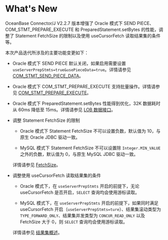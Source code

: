 What's New 
===============================

OceanBase Connector/J V2.2.7 版本增强了 Oracle 模式下 SEND PIECE、 COM_STMT_PREPARE_EXECUTE 和 PreparedStatement.setBytes 的性能，调整了 Statement FetchSize 的限制以及使用 useCursorFetch 读取结果集的条件等。

本次产品迭代所涉及的主要功能变更如下：

* Oracle 模式下 SEND PIECE 默认关闭，如果启用需要设置 `useServerPrepStmts=true&usePieceData=true`。详情请参见 [COM_STMT_SEND_PIECE_DATA](/zh-CN/4.features-specific-to-oracle-mode/1.binary-protocol/2.send-piece-function.md)。

  

* Oracle 模式下 COM_STMT_PREPARE_EXECUTE 支持批量操作。详情请参见 [COM_STMT_PREPARE_EXECUTE](/zh-CN/4.features-specific-to-oracle-mode/1.binary-protocol/1.com_stmt_prepare_execute-protocol.md)。

  

* Oracle 模式下 PreparedStatement.setBytes 性能得到优化，32K 数据耗时从 60ms 降低至 15ms。详情请参见 [LOB 数据接口](/zh-CN/3.user-guide/7.use-lob/2.lob-data-interface.md)。

  




* 调整 Statement FetchSize 的限制

  * Oracle 模式下 Statement FetchSize 不可以设置负数，默认值为 10，与原生 Oracle JDBC 驱动一致。

    
  
  * MySQL 模式下 Statement FetchSize 不可以设置除 `Integer.MIN_VALUE` 之外的负数，默认值为 0，与原生 MySQL JDBC 驱动一致。

    
  

  

  详情请参见 [FetchSize](/zh-CN/3.user-guide/9.result-set/3.fetch-size.md)。
  

* 调整使用 useCursorFetch 读取结果集的条件

  * Oracle 模式下，在 `useServerPrepStmts` 开启的前提下，无论 useCursorFetch 是否开启，`SELECT` 查询均会使用游标读取。

    
  
  * MySQL 模式下，在 `useServerPrepStmts` 开启的前提下，如果同时满足 useCursorFetch 开启（`useServerPrepStmts=ture`）、结果集滚动类型为 `TYPE_FORWARD_ONLY`、结果集并发类型为 `CONCUR_READ_ONLY` 以及 FetchSize 大于 0，则 `SELECT` 查询均会使用游标读取。

    
  

  

  详情请参见 [结果集概述](/zh-CN/3.user-guide/9.result-set/1.result-set-type.md)。
  



